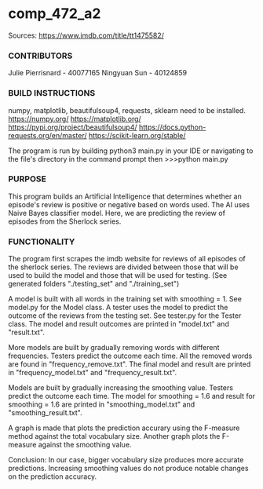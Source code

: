 # comp_472_a2

Sources:
https://www.imdb.com/title/tt1475582/


### CONTRIBUTORS ###
Julie Pierrisnard - 40077165
Ningyuan Sun - 40124859


### BUILD INSTRUCTIONS ###
numpy, matplotlib, beautifulsoup4, requests, sklearn need to be installed.
https://numpy.org/
https://matplotlib.org/
https://pypi.org/project/beautifulsoup4/
https://docs.python-requests.org/en/master/
https://scikit-learn.org/stable/

The program is run by building python3 main.py in your IDE or
navigating to the file's directory in the command prompt then >>>python main.py


### PURPOSE ###
This program builds an Artificial Intelligence that determines whether an episode's review is positive or negative based on words used.
The AI uses Naive Bayes classifier model.
Here, we are predicting the review of episodes from the Sherlock series.


### FUNCTIONALITY ###
The program first scrapes the imdb website for reviews of all episodes of the sherlock series.
The reviews are divided between those that will be used to build the model and those that will be used for testing. (See generated folders "./testing_set" and "./training_set")

A model is built with all words in the training set with smoothing = 1. See model.py for the Model class.
A tester uses the model to predict the outcome of the reviews from the testing set. See tester.py for the Tester class.
The model and result outcomes are printed in "model.txt" and "result.txt".

More models are built by gradually removing words with different frequencies.
Testers predict the outcome each time.
All the removed words are found in "frequency_remove.txt".
The final model and result are printed in "frequency_model.txt" and "frequency_result.txt".

Models are built by gradually increasing the smoothing value.
Testers predict the outcome each time.
The model for smoothing = 1.6 and result for smoothing = 1.6 are printed in "smoothing_model.txt" and "smoothing_result.txt".

A graph is made that plots the prediction accurary using the F-measure method against the total vocabulary size.
Another graph plots the F-measure against the smoothing value.

Conclusion: In our case, bigger vocabulary size produces more accurate predictions. Increasing smoothing values do not produce notable changes on the prediction accuracy.
